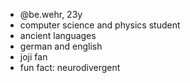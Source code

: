 -  @be.wehr, 23y 
-  computer science and physics student 
-  ancient languages
-  german and english
-  joji fan
-  fun fact: neurodivergent

<!---
bWehr/bWehr is a ✨ special ✨ repository because its `README.md` (this file) appears on your GitHub profile.
You can click the Preview link to take a look at your changes.
--->
